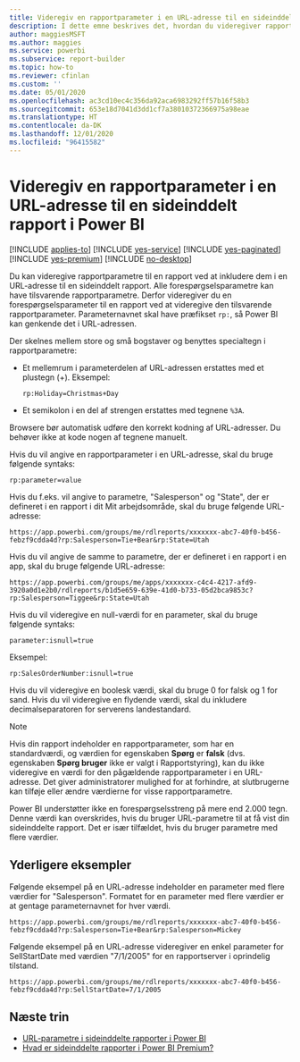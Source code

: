```yaml
---
title: Videregiv en rapportparameter i en URL-adresse til en sideinddelt rapport i Power BI Report Builder
description: I dette emne beskrives det, hvordan du videregiver rapportparametre til en rapport ved at inkludere dem i en URL-adresse til en sideinddelt rapport.
author: maggiesMSFT
ms.author: maggies
ms.service: powerbi
ms.subservice: report-builder
ms.topic: how-to
ms.reviewer: cfinlan
ms.custom: ''
ms.date: 05/01/2020
ms.openlocfilehash: ac3cd10ec4c356da92aca6983292ff57b16f58b3
ms.sourcegitcommit: 653e18d7041d3dd1cf7a38010372366975a98eae
ms.translationtype: HT
ms.contentlocale: da-DK
ms.lasthandoff: 12/01/2020
ms.locfileid: "96415582"
---
```

# <a name="pass-a-report-parameter-in-a-url-for-a-paginated-report-in-power-bi"></a>Videregiv en rapportparameter i en URL-adresse til en sideinddelt rapport i Power BI 

[!INCLUDE [applies-to](../includes/applies-to.md)] [!INCLUDE [yes-service](../includes/yes-service.md)] [!INCLUDE [yes-paginated](../includes/yes-paginated.md)] [!INCLUDE [yes-premium](../includes/yes-premium.md)] [!INCLUDE [no-desktop](../includes/no-desktop.md)] 

Du kan videregive rapportparametre til en rapport ved at inkludere dem i en URL-adresse til en sideinddelt rapport. Alle forespørgselsparametre kan have tilsvarende rapportparametre. Derfor videregiver du en forespørgselsparameter til en rapport ved at videregive den tilsvarende rapportparameter. Parameternavnet skal have præfikset `rp:`, så Power BI kan genkende det i URL-adressen. 

Der skelnes mellem store og små bogstaver og benyttes specialtegn i rapportparametre: 

- Et mellemrum i parameterdelen af URL-adressen erstattes med et plustegn (+).  Eksempel: 

    ```rp:Holiday=Christmas+Day```

- Et semikolon i en del af strengen erstattes med tegnene `%3A`.

Browsere bør automatisk udføre den korrekt kodning af URL-adresser. Du behøver ikke at kode nogen af tegnene manuelt. 

Hvis du vil angive en rapportparameter i en URL-adresse, skal du bruge følgende syntaks: 

```
rp:parameter=value
```

Hvis du f.eks. vil angive to parametre, "Salesperson" og "State", der er defineret i en rapport i dit Mit arbejdsområde, skal du bruge følgende URL-adresse: 

```
https://app.powerbi.com/groups/me/rdlreports/xxxxxxx-abc7-40f0-b456-febzf9cdda4d?rp:Salesperson=Tie+Bear&rp:State=Utah 
```

Hvis du vil angive de samme to parametre, der er defineret i en rapport i en app, skal du bruge følgende URL-adresse: 

```
https://app.powerbi.com/groups/me/apps/xxxxxxx-c4c4-4217-afd9-3920a0d1e2b0/rdlreports/b1d5e659-639e-41d0-b733-05d2bca9853c?rp:Salesperson=Tiggee&rp:State=Utah 
```

Hvis du vil videregive en null-værdi for en parameter, skal du bruge følgende syntaks: 

```
parameter:isnull=true
```

Eksempel:

```
rp:SalesOrderNumber:isnull=true
```

Hvis du vil videregive en boolesk værdi, skal du bruge 0 for falsk og 1 for sand. Hvis du vil videregive en flydende værdi, skal du inkludere decimalseparatoren for serverens landestandard.

> [!NOTE]
> Hvis din rapport indeholder en rapportparameter, som har en standardværdi, og værdien for egenskaben **Spørg** er **falsk** (dvs. egenskaben **Spørg bruger** ikke er valgt i Rapportstyring), kan du ikke videregive en værdi for den pågældende rapportparameter i en URL-adresse. Det giver administratorer mulighed for at forhindre, at slutbrugerne kan tilføje eller ændre værdierne for visse rapportparametre.
> 
> Power BI understøtter ikke en forespørgselsstreng på mere end 2.000 tegn.  Denne værdi kan overskrides, hvis du bruger URL-parametre til at få vist din sideinddelte rapport.  Det er især tilfældet, hvis du bruger parametre med flere værdier.

## <a name="additional-examples"></a>Yderligere eksempler 

Følgende eksempel på en URL-adresse indeholder en parameter med flere værdier for "Salesperson". Formatet for en parameter med flere værdier er at gentage parameternavnet for hver værdi. 

```
https://app.powerbi.com/groups/me/rdlreports/xxxxxxx-abc7-40f0-b456-febzf9cdda4d?rp:Salesperson=Tie+Bear&rp:Salesperson=Mickey 
```

Følgende eksempel på en URL-adresse videregiver en enkel parameter for SellStartDate med værdien "7/1/2005" for en rapportserver i oprindelig tilstand.

```
https://app.powerbi.com/groups/me/rdlreports/xxxxxxx-abc7-40f0-b456-febzf9cdda4d?rp:SellStartDate=7/1/2005
```

## <a name="next-steps"></a>Næste trin

- [URL-parametre i sideinddelte rapporter i Power BI](report-builder-url-parameters.md)
- [Hvad er sideinddelte rapporter i Power BI Premium?](paginated-reports-report-builder-power-bi.md)
